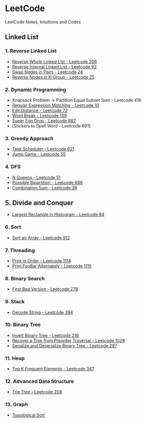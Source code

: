 # LeetCode
LeetCode Notes, Intuitions and Codes

## Linked List

### 1. Reverse Linked List

* [Reverse Whole Linked List - Leetcode 206](./Linked%20List/206.%20Reverse%20Linked%20List.md)
* [Reverse Internal Linked List - Leetcode 92](./Linked%20List/92.%20Reverse%20Linked%20List%20II.md)
* [Swap Nodes in Pairs - Leetcode 24](./Linked%20List/24.%20Swap%20Nodes%20in%20Pairs.md)
* [Reverse Nodes in K-Group - Leetcode 25](./Linked%20List/25.%20Reverse%20Nodes%20in%20k-Group.md)

### 2. Dynamic Programming
* Knapsack Problem -> Partition Equal Subset Sum - Leetcode 416
* [Regular Expression Matching - Leetcode 10](./DP/10.%20Regular%20Expression%20Matching.md)
* [Edit Distance - Leetcode 72](./DP/72.%20/Edit%20Distance.md)
* [Word Break - Leetcode 139](./DP/139.%20Word%20Break.md)
* [Super Egg Drop - Leetcode 887](./DP/877.%20Super%20Egg%20Drop.md)
* [Stickers to Spell Word - Leetcode 691]

### 3. Greedy Approach

* [Task Scheduler - Leetcode 621](./Greedy/621.%20Task%20Scheduler.md)
* [Jump Game - Leetcode 55](./Greedy/55.%20Jump%20Game.md)


### 4. DFS

* [N Queens - Leetcode 51](./DFS/51.%20N%20Queens.md)
* [Possible Bipartition - Leetcode 886](./DFS/886.%20Possible%20Bipartition.md)
* [Combination Sum - Leetcode 39](./DFS/39.%20Combination%20Sum.md)

## 5. Divide and Conquer

* [Largest Rectangle in Histogram - Leetcode 84](./Divide%20and%20Conquer/84.%20Largest%20Rectangle%20in%20Histogram.md)

### 6. Sort

* [Sort an Array - Leetcode 912](./Sort/912.%20Sort%20an%20Array.md)

### 7. Threading

* [Print in Order - Leetcode 1114](./Threading/1114.%20Print%20in%20Order.md)
* [Print FooBar Alternately - Leetcode 1115](./Threading/1115.%20Print%20FooBar%20Alternately.md)

### 8. Binary Search

* [First Bad Version - Leetcode 278](./Binary%20Search/278.%20First%20Bad%20Version.md)

### 9. Stack

* [Decode String - Leetcode 394](./Stack/394.%20Decode%20String.md)

### 10. Binary Tree

* [Invert Binary Tree - Leetcode 216](./Binary%20Tree/226.%20Invert%20Binary%20Tree.md)
* [Recover a Tree from Preorder Traversal - Leetcode 1028](./Binary%20Tree/1028.%20Recover%20a%20Tree%20from%20Preorder%20Traversal.md)
* [Serialize and Deserialize Binary Tree - Leetcode 297](./Binary%20Tree/297.%20Serialize%20and%20Deserialize%20Binary%20Tree.md)

### 11. Heap

* [Top K Frequent Elements - Leetcode 347](./Heap/347.%20Top%20K%20Frequent%20Elements.md)

### 12. Advanced Data Structure

* [Trie Tree - Leetcode 208](./Tree/208.%20Trie%20Tree.md)

### 13. Graph

* [Topological Sort](./Grpah/.md)

